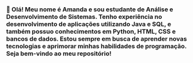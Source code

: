 ### 👋 Olá! Meu nome é Amanda e sou estudante de Análise e Desenvolvimento de Sistemas. Tenho experiência no desenvolvimento de aplicações utilizando Java e SQL, e também possuo conhecimentos em Python, HTML, CSS e bancos de dados. Estou sempre em busca de aprender novas tecnologias e aprimorar minhas habilidades de programação. Seja bem-vindo ao meu repositório!

<!--
**amandacostab/amandacostab** is a ✨ _special_ ✨ repository because its `README.md` (this file) appears on your GitHub profile.

Here are some ideas to get you started:

- 🔭 I’m currently working on ...
- 🌱 I’m currently learning ...
- 👯 I’m looking to collaborate on ...
- 🤔 I’m looking for help with ...
- 💬 Ask me about ...
- 📫 How to reach me: ...
- 😄 Pronouns: ...
- ⚡ Fun fact: ...
-->
